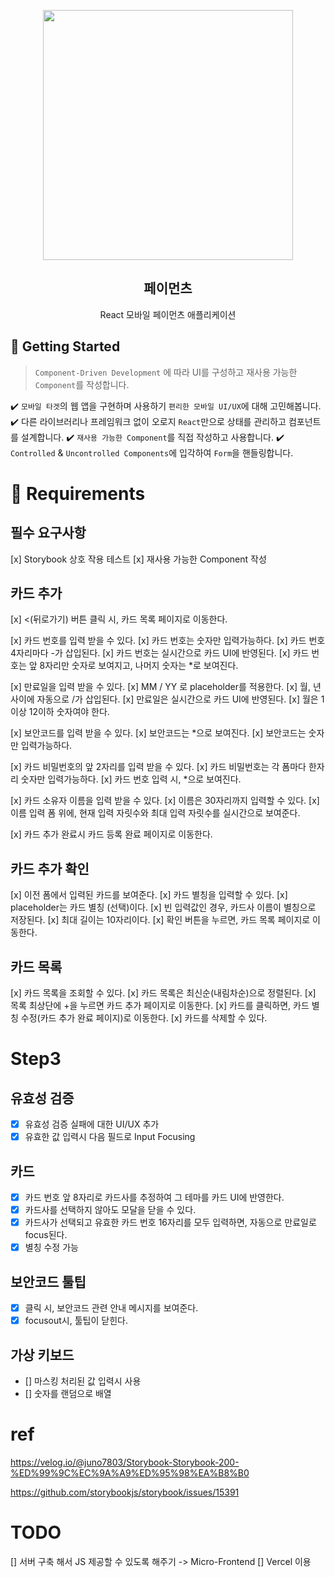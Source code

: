 <p align="middle" >
  <img src="https://techcourse-storage.s3.ap-northeast-2.amazonaws.com/0fefce79602043a9b3281ee1dd8f4be6" width="400">
</p>
<h2 align="middle">페이먼츠</h2>
<p align="middle">React 모바일 페이먼츠 애플리케이션</p>
</p>

## 🚀 Getting Started

> `Component-Driven Development` 에 따라 UI를 구성하고 재사용 가능한 `Component`를 작성합니다.

✔️ `모바일 타겟`의 웹 앱을 구현하며 사용하기 `편리한 모바일 UI/UX`에 대해 고민해봅니다.
✔️ 다른 라이브러리나 프레임워크 없이 오로지 `React`만으로 상태를 관리하고 컴포넌트를 설계합니다.
✔️ `재사용 가능한 Component`를 직접 작성하고 사용합니다.
✔️ `Controlled` & `Uncontrolled Components`에 입각하여 `Form`을 핸들링합니다.

# 📝 Requirements

## 필수 요구사항

[x] Storybook 상호 작용 테스트
[x] 재사용 가능한 Component 작성

## 카드 추가

[x] <(뒤로가기) 버튼 클릭 시, 카드 목록 페이지로 이동한다.

[x] 카드 번호를 입력 받을 수 있다.
  [x] 카드 번호는 숫자만 입력가능하다.
  [x] 카드 번호 4자리마다 -가 삽입된다.
  [x] 카드 번호는 실시간으로 카드 UI에 반영된다.
  [x] 카드 번호는 앞 8자리만 숫자로 보여지고, 나머지 숫자는 *로 보여진다.

[x] 만료일을 입력 받을 수 있다.
  [x] MM / YY 로 placeholder를 적용한다.
  [x] 월, 년 사이에 자동으로 /가 삽입된다.
  [x] 만료일은 실시간으로 카드 UI에 반영된다.
  [x] 월은 1이상 12이하 숫자여야 한다.

[x] 보안코드를 입력 받을 수 있다.
  [x] 보안코드는 *으로 보여진다.
  [x] 보안코드는 숫자만 입력가능하다.

[x] 카드 비밀번호의 앞 2자리를 입력 받을 수 있다.
  [x] 카드 비밀번호는 각 폼마다 한자리 숫자만 입력가능하다.
  [x] 카드 번호 입력 시, *으로 보여진다.

[x] 카드 소유자 이름을 입력 받을 수 있다.
  [x] 이름은 30자리까지 입력할 수 있다.
  [x] 이름 입력 폼 위에, 현재 입력 자릿수와 최대 입력 자릿수를 실시간으로 보여준다.

[x] 카드 추가 완료시 카드 등록 완료 페이지로 이동한다.

## 카드 추가 확인

[x] 이전 폼에서 입력된 카드를 보여준다.
[x] 카드 별칭을 입력할 수 있다.
[x] placeholder는 카드 별칭 (선택)이다.
[x] 빈 입력값인 경우, 카드사 이름이 별칭으로 저장된다.
[x] 최대 길이는 10자리이다.
[x] 확인 버튼을 누르면, 카드 목록 페이지로 이동한다.

## 카드 목록

[x] 카드 목록을 조회할 수 있다.
[x] 카드 목록은 최신순(내림차순)으로 정렬된다.
[x] 목록 최상단에 +을 누르면 카드 추가 페이지로 이동한다.
[x] 카드를 클릭하면, 카드 별칭 수정(카드 추가 완료 페이지)로 이동한다.
[x] 카드를 삭제할 수 있다.

# Step3

## 유효성 검증

- [x] 유효성 검증 실패에 대한 UI/UX 추가
- [x] 유효한 값 입력시 다음 필드로 Input Focusing

## 카드

- [x] 카드 번호 앞 8자리로 카드사를 추정하여 그 테마를 카드 UI에 반영한다.
- [x] 카드사를 선택하지 않아도 모달을 닫을 수 있다.
- [x] 카드사가 선택되고 유효한 카드 번호 16자리를 모두 입력하면, 자동으로 만료일로 focus된다.
- [x] 별칭 수정 가능

## 보안코드 툴팁

- [x] 클릭 시, 보안코드 관련 안내 메시지를 보여준다.
- [x] focusout시, 툴팁이 닫힌다.

## 가상 키보드

- [] 마스킹 처리된 값 입력시 사용
- [] 숫자를 랜덤으로 배열

# ref

https://velog.io/@juno7803/Storybook-Storybook-200-%ED%99%9C%EC%9A%A9%ED%95%98%EA%B8%B0

https://github.com/storybookjs/storybook/issues/15391


# TODO

[] 서버 구축 해서 JS 제공할 수 있도록 해주기 -> Micro-Frontend
  [] Vercel 이용

